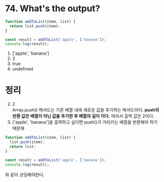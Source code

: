 # 74. What's the output?
```javascript
function addToList(item, list) {
  return list.push(item);
}

const result = addToList('apple', ['banana']);
console.log(result);
```
1. ['apple', 'banana']
2. 2
3. true
4. undefined

# 정리
2. 2<br>
Array.push() 메서드는 기존 배열 내에 새로운 값을 추가하는 메서드이다. <strong>push의 반환 값은 배열이 아닌 값을 추가한 후 배열의 길이 이다.</strong> 따라서 출력 값은 2이다.
1. ['apple', 'banana']을 출력하고 싶다면 push()가 가리키는 배열을 반환해야 하기 때문에 
```javascript
function addToList(item, list) {
  list.push(item);
  return list;
}

const result = addToList('apple', ['banana']);
console.log(result);
```
와 같이 코딩해야한다.